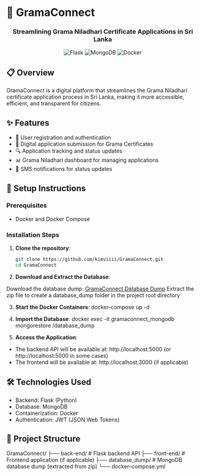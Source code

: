 # 🏡 GramaConnect

<div align="center">
  <h3>Streamlining Grama Niladhari Certificate Applications in Sri Lanka</h3>
  
  ![Flask](https://img.shields.io/badge/Flask-000000?style=for-the-badge&logo=flask&logoColor=white)
  ![MongoDB](https://img.shields.io/badge/MongoDB-4EA94B?style=for-the-badge&logo=mongodb&logoColor=white)
  ![Docker](https://img.shields.io/badge/Docker-2496ED?style=for-the-badge&logo=docker&logoColor=white)
</div>

## 📋 Overview

GramaConnect is a digital platform that streamlines the Grama Niladhari certificate application process in Sri Lanka, making it more accessible, efficient, and transparent for citizens.

## ✨ Features

- 🔐 User registration and authentication
- 📝 Digital application submission for Grama Certificates
- 🔍 Application tracking and status updates
- 📊 Grama Niladhari dashboard for managing applications
- 📱 SMS notifications for status updates

## 🚀 Setup Instructions

### Prerequisites
- Docker and Docker Compose

### Installation Steps

1. **Clone the repository**:
   ```bash
   git clone https://github.com/kimviiii/GramaConnect.git
   cd GramaConnect

2. **Download and Extract the Database**:

Download the database dump: <a href="https://drive.google.com/file/d/1trWZRmY6p7G4oTb6U2G9-T0pB0liViHm/view?usp=sharing" target="_blank">GramaConnect Database Dump</a>
Extract the zip file to create a database_dump folder in the project root directory

3. **Start the Docker Containers**:
docker-compose up -d

4. **Import the Database**:
docker exec -it gramaconnect_mongodb mongorestore /database_dump

5. **Access the Application**:
- The backend API will be available at: http://localhost:5000 (or http://localhost:5000 in some cases)
- The frontend will be available at: http://localhost:3000 (if applicable)

## 🛠️ Technologies Used
- Backend: Flask (Python)
- Database: MongoDB
- Containerization: Docker
- Authentication: JWT (JSON Web Tokens)

## 📂 Project Structure
GramaConnect/
├── back-end/       # Flask backend API
├── front-end/      # Frontend application (if applicable)
├── database_dump/  # MongoDB database dump (extracted from zip)
└── docker-compose.yml
